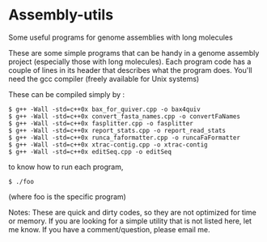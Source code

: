 # Assembly-utils
Some useful programs for genome assemblies with long molecules

These are some simple programs that can be handy in a genome assembly project (especially those with long molecules).
Each program code has a couple of lines in its header that describes what the program does. You'll need the gcc compiler (freely available for Unix systems)

These can be compiled simply by :

	$ g++ -Wall -std=c++0x bax_for_quiver.cpp -o bax4quiv
	$ g++ -Wall -std=c++0x convert_fasta_names.cpp -o convertFaNames
	$ g++ -Wall -std=c++0x fasplitter.cpp -o fasplitter
	$ g++ -Wall -std=c++0x report_stats.cpp -o report_read_stats
	$ g++ -Wall -std=c++0x runca_faformatter.cpp -o runcaFaFormatter
	$ g++ -Wall -std=c++0x xtrac-contig.cpp -o xtrac-contig
	$ g++ -Wall -std=c++0x editSeq.cpp -o editSeq

to know how to run each program, 

	$ ./foo 

(where foo is the specific program)

Notes:
These are quick and dirty codes, so they are not optimized for time or memory.
If you are looking for a simple utility that is not listed here, let me know. 
If you have a comment/question, please email me.
